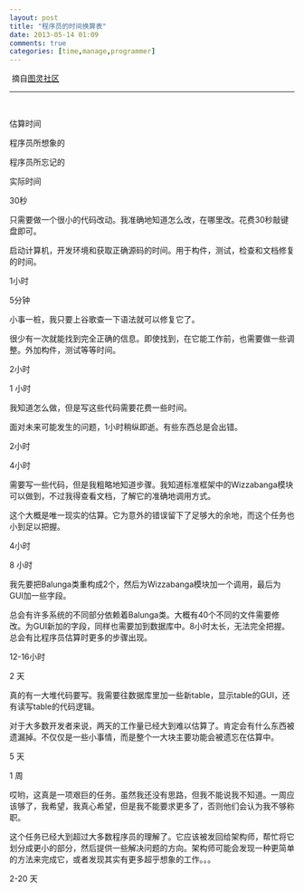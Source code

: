 ```yaml
---
layout: post
title: "程序员的时间换算表"
date: 2013-05-14 01:09
comments: true
categories: [time,manage,programmer] 
--- 
```


 摘自[图灵社区](http://www.ituring.com.cn/)

* * * * *

 

估算时间

程序员所想象的

程序员所忘记的

实际时间

30秒

只需要做一个很小的代码改动。我准确地知道怎么改，在哪里改。花费30秒敲键盘即可。

启动计算机，开发环境和获取正确源码的时间。用于构件，测试，检查和文档修复的时间。

1小时

5分钟
<!--more-->
小事一桩，我只要上谷歌查一下语法就可以修复它了。

很少有一次就能找到完全正确的信息。即使找到，在它能工作前，也需要做一些调整。外加构件，测试等等时间。

2小时

1 小时

我知道怎么做，但是写这些代码需要花费一些时间。

面对未来可能发生的问题，1小时稍纵即逝。有些东西总是会出错。

2小时

4小时

需要写一些代码，但是我粗略地知道步骤。我知道标准框架中的Wizzabanga模块可以做到，不过我得查看文档，了解它的准确地调用方式。

这个大概是唯一现实的估算。它为意外的错误留下了足够大的余地，而这个任务也小到足以把握。

4小时

8 小时

我先要把Balunga类重构成2个，然后为Wizzabanga模块加一个调用，最后为GUI加一些字段。

总会有许多系统的不同部分依赖着Balunga类。大概有40个不同的文件需要修改。为GUI新加的字段，同样也需要加到数据库中。8小时太长，无法完全把握。总会有比程序员估算时更多的步骤出现。

12-16小时

2 天

真的有一大堆代码要写。我需要往数据库里加一些新table，显示table的GUI，还有读写table的代码逻辑。

对于大多数开发者来说，两天的工作量已经大到难以估算了。肯定会有什么东西被遗漏掉。不仅仅是一些小事情，而是整个一大块主要功能会被遗忘在估算中。

5 天

1 周

哎哟，这真是一项艰巨的任务。虽然我还没有思路，但我不能说我不知道。一周应该够了，我希望，我真心希望，但是我不能要求更多了，否则他们会认为我不够称职。

这个任务已经大到超过大多数程序员的理解了。它应该被发回给架构师，帮忙将它划分成更小的部分，然后提供一些解决问题的方向。架构师可能会发现一种更简单的方法来完成它，或者发现其实有更多超乎想象的工作。。。

2-20 天

 
